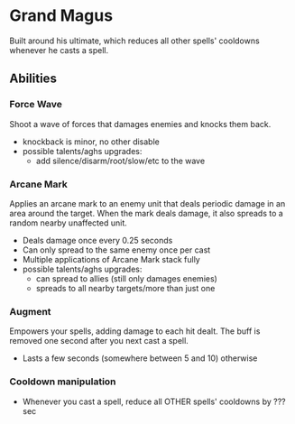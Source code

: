# Grand Magus

Built around his ultimate, which reduces all other spells' cooldowns whenever he casts a spell.

## Abilities
### Force Wave
Shoot a wave of forces that damages enemies and knocks them back.
 - knockback is minor, no other disable
 - possible talents/aghs upgrades:
   - add silence/disarm/root/slow/etc to the wave

### Arcane Mark
Applies an arcane mark to an enemy unit that deals periodic damage in an area around the target. When the mark deals damage,
it also spreads to a random nearby unaffected unit.
 - Deals damage once every 0.25 seconds
 - Can only spread to the same enemy once per cast
 - Multiple applications of Arcane Mark stack fully
 - possible talents/aghs upgrades:
   - can spread to allies (still only damages enemies)
   - spreads to all nearby targets/more than just one

### Augment
Empowers your spells, adding damage to each hit dealt. The buff is removed one second after you next cast a spell.
 - Lasts a few seconds (somewhere between 5 and 10) otherwise

### Cooldown manipulation
 - Whenever you cast a spell, reduce all OTHER spells' cooldowns by ??? sec
